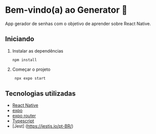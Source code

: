 # Bem-vindo(a) ao Generator 👋

App gerador de senhas com o objetivo de aprender sobre React Native.

## Iniciando

1. Instalar as dependências

   ```bash
   npm install
   ```

2. Começar o projeto

   ```bash
    npx expo start
   ```

## Tecnologias utilizadas

- [React Native](https://reactnative.dev/)
- [expo](https://expo.dev/)
- [expo router](https://docs.expo.dev/router/introduction/)
- [Typescript](https://www.typescriptlang.org/)
- [Jest] (https://jestjs.io/pt-BR/)
